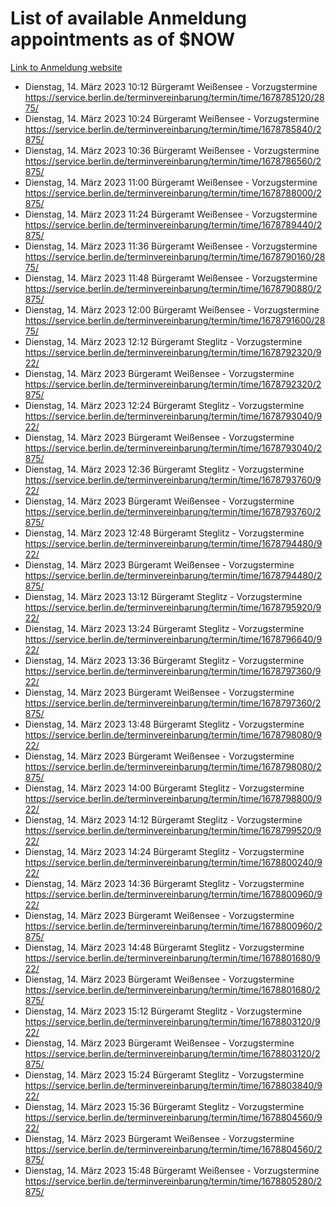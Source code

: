 # List of available Anmeldung appointments as of $NOW
[Link to Anmeldung website](https://service.berlin.de/terminvereinbarung/termin/tag.php?termin=1&anliegen[]=120686&dienstleisterlist=122210,122217,327316,122219,327312,122227,327314,122231,327346,122243,327348,122254,122252,329742,122260,329745,122262,329748,122271,327278,122273,327274,122277,327276,330436,122280,327294,122282,327290,122284,327292,122291,327270,122285,327266,122286,327264,122296,327268,150230,329760,122297,327286,122294,327284,122312,329763,122314,329775,122304,327330,122311,327334,122309,327332,317869,122281,327352,122279,329772,122283,122276,327324,122274,327326,122267,329766,122246,327318,122251,327320,122257,327322,122208,327298,122226,327300&herkunft=http%3A%2F%2Fservice.berlin.de%2Fdienstleistung%2F120686%2F)
- Dienstag, 14. März 2023 10:12 Bürgeramt Weißensee - Vorzugstermine https://service.berlin.de/terminvereinbarung/termin/time/1678785120/2875/
- Dienstag, 14. März 2023 10:24 Bürgeramt Weißensee - Vorzugstermine https://service.berlin.de/terminvereinbarung/termin/time/1678785840/2875/
- Dienstag, 14. März 2023 10:36 Bürgeramt Weißensee - Vorzugstermine https://service.berlin.de/terminvereinbarung/termin/time/1678786560/2875/
- Dienstag, 14. März 2023 11:00 Bürgeramt Weißensee - Vorzugstermine https://service.berlin.de/terminvereinbarung/termin/time/1678788000/2875/
- Dienstag, 14. März 2023 11:24 Bürgeramt Weißensee - Vorzugstermine https://service.berlin.de/terminvereinbarung/termin/time/1678789440/2875/
- Dienstag, 14. März 2023 11:36 Bürgeramt Weißensee - Vorzugstermine https://service.berlin.de/terminvereinbarung/termin/time/1678790160/2875/
- Dienstag, 14. März 2023 11:48 Bürgeramt Weißensee - Vorzugstermine https://service.berlin.de/terminvereinbarung/termin/time/1678790880/2875/
- Dienstag, 14. März 2023 12:00 Bürgeramt Weißensee - Vorzugstermine https://service.berlin.de/terminvereinbarung/termin/time/1678791600/2875/
- Dienstag, 14. März 2023 12:12 Bürgeramt Steglitz - Vorzugstermine https://service.berlin.de/terminvereinbarung/termin/time/1678792320/922/
- Dienstag, 14. März 2023  Bürgeramt Weißensee - Vorzugstermine https://service.berlin.de/terminvereinbarung/termin/time/1678792320/2875/
- Dienstag, 14. März 2023 12:24 Bürgeramt Steglitz - Vorzugstermine https://service.berlin.de/terminvereinbarung/termin/time/1678793040/922/
- Dienstag, 14. März 2023  Bürgeramt Weißensee - Vorzugstermine https://service.berlin.de/terminvereinbarung/termin/time/1678793040/2875/
- Dienstag, 14. März 2023 12:36 Bürgeramt Steglitz - Vorzugstermine https://service.berlin.de/terminvereinbarung/termin/time/1678793760/922/
- Dienstag, 14. März 2023  Bürgeramt Weißensee - Vorzugstermine https://service.berlin.de/terminvereinbarung/termin/time/1678793760/2875/
- Dienstag, 14. März 2023 12:48 Bürgeramt Steglitz - Vorzugstermine https://service.berlin.de/terminvereinbarung/termin/time/1678794480/922/
- Dienstag, 14. März 2023  Bürgeramt Weißensee - Vorzugstermine https://service.berlin.de/terminvereinbarung/termin/time/1678794480/2875/
- Dienstag, 14. März 2023 13:12 Bürgeramt Steglitz - Vorzugstermine https://service.berlin.de/terminvereinbarung/termin/time/1678795920/922/
- Dienstag, 14. März 2023 13:24 Bürgeramt Steglitz - Vorzugstermine https://service.berlin.de/terminvereinbarung/termin/time/1678796640/922/
- Dienstag, 14. März 2023 13:36 Bürgeramt Steglitz - Vorzugstermine https://service.berlin.de/terminvereinbarung/termin/time/1678797360/922/
- Dienstag, 14. März 2023  Bürgeramt Weißensee - Vorzugstermine https://service.berlin.de/terminvereinbarung/termin/time/1678797360/2875/
- Dienstag, 14. März 2023 13:48 Bürgeramt Steglitz - Vorzugstermine https://service.berlin.de/terminvereinbarung/termin/time/1678798080/922/
- Dienstag, 14. März 2023  Bürgeramt Weißensee - Vorzugstermine https://service.berlin.de/terminvereinbarung/termin/time/1678798080/2875/
- Dienstag, 14. März 2023 14:00 Bürgeramt Steglitz - Vorzugstermine https://service.berlin.de/terminvereinbarung/termin/time/1678798800/922/
- Dienstag, 14. März 2023 14:12 Bürgeramt Steglitz - Vorzugstermine https://service.berlin.de/terminvereinbarung/termin/time/1678799520/922/
- Dienstag, 14. März 2023 14:24 Bürgeramt Steglitz - Vorzugstermine https://service.berlin.de/terminvereinbarung/termin/time/1678800240/922/
- Dienstag, 14. März 2023 14:36 Bürgeramt Steglitz - Vorzugstermine https://service.berlin.de/terminvereinbarung/termin/time/1678800960/922/
- Dienstag, 14. März 2023  Bürgeramt Weißensee - Vorzugstermine https://service.berlin.de/terminvereinbarung/termin/time/1678800960/2875/
- Dienstag, 14. März 2023 14:48 Bürgeramt Steglitz - Vorzugstermine https://service.berlin.de/terminvereinbarung/termin/time/1678801680/922/
- Dienstag, 14. März 2023  Bürgeramt Weißensee - Vorzugstermine https://service.berlin.de/terminvereinbarung/termin/time/1678801680/2875/
- Dienstag, 14. März 2023 15:12 Bürgeramt Steglitz - Vorzugstermine https://service.berlin.de/terminvereinbarung/termin/time/1678803120/922/
- Dienstag, 14. März 2023  Bürgeramt Weißensee - Vorzugstermine https://service.berlin.de/terminvereinbarung/termin/time/1678803120/2875/
- Dienstag, 14. März 2023 15:24 Bürgeramt Steglitz - Vorzugstermine https://service.berlin.de/terminvereinbarung/termin/time/1678803840/922/
- Dienstag, 14. März 2023 15:36 Bürgeramt Steglitz - Vorzugstermine https://service.berlin.de/terminvereinbarung/termin/time/1678804560/922/
- Dienstag, 14. März 2023  Bürgeramt Weißensee - Vorzugstermine https://service.berlin.de/terminvereinbarung/termin/time/1678804560/2875/
- Dienstag, 14. März 2023 15:48 Bürgeramt Weißensee - Vorzugstermine https://service.berlin.de/terminvereinbarung/termin/time/1678805280/2875/
